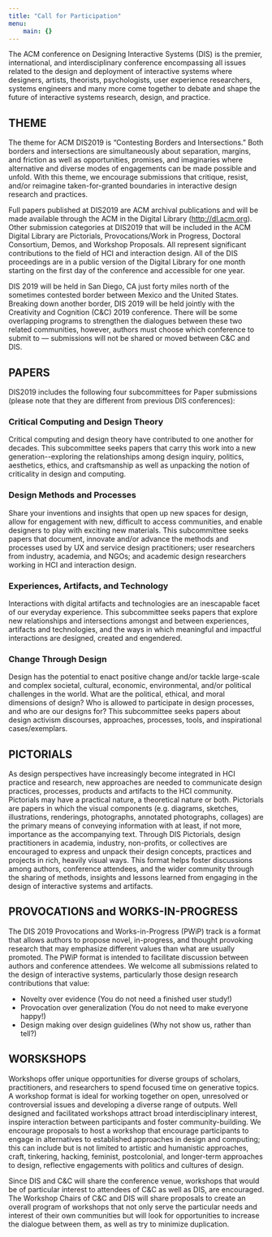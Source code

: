 ```yaml
---
title: "Call for Participation"
menu:
    main: {}
---
```


The ACM conference on Designing Interactive Systems (DIS) is the premier, international, and interdisciplinary conference encompassing all issues related to the design and deployment of interactive systems where designers, artists, theorists, psychologists, user experience researchers, systems engineers and many more come together to debate and shape the future of interactive systems research, design, and practice.

## THEME
The theme for ACM DIS2019 is “Contesting Borders and Intersections.” Both borders and intersections are simultaneously about separation, margins, and friction as well as opportunities, promises, and imaginaries where alternative and diverse modes of engagements can be made possible and unfold.  With this theme, we encourage submissions that critique, resist, and/or reimagine taken-for-granted boundaries in interactive design research and practices. 

Full papers published at DIS2019 are ACM archival publications and will be made available through the ACM in the Digital Library (http://dl.acm.org).  Other submission categories at DIS2019 that will be included in the ACM Digital Library are Pictorials, Provocations/Work in Progress, Doctoral Consortium, Demos, and Workshop Proposals. All represent significant contributions to the field of HCI and interaction design. All of the DIS proceedings are in a public version of the Digital Library for one month starting on the first day of the conference and accessible for one year. 

DIS 2019 will be held in San Diego, CA just forty miles north of the sometimes contested border between Mexico and the United States. Breaking down another border, DIS 2019 will be held jointly with the Creativity and Cognition (C&C) 2019 conference. There will be some overlapping programs to strengthen the dialogues between these two related communities, however, authors must choose which conference to submit to — submissions will not be shared or moved between C&C and DIS.

## PAPERS

DIS2019 includes the following four subcommittees for Paper submissions (please note that they are different from previous DIS conferences): 

### Critical Computing and Design Theory
Critical computing and design theory have contributed to one another for decades. This subcommittee seeks papers that carry this work into a new generation--exploring the relationships among design inquiry, politics, aesthetics, ethics, and craftsmanship as well as unpacking the notion of criticality in design and computing. 


### Design Methods and Processes
Share your inventions and insights that open up new spaces for design, allow for engagement with new, difficult to access communities, and enable designers to play with exciting new materials. This subcommittee seeks papers that document, innovate and/or advance the methods and processes used by UX and service design practitioners; user researchers from industry, academia, and NGOs; and academic design researchers working in HCI and interaction design. 

### Experiences, Artifacts, and Technology

Interactions with digital artifacts and technologies are an inescapable facet of our everyday experience. This subcommittee seeks papers that explore new relationships and intersections amongst and between experiences, artifacts and technologies, and the ways in which meaningful and impactful interactions are designed, created and engendered.

###  Change Through Design

Design has the potential to enact positive change and/or tackle large-scale and complex societal, cultural, economic, environmental, and/or political challenges in the world. What are the political, ethical, and moral dimensions of design? Who is allowed to participate in design processes, and who are our designs for? This subcommittee seeks papers about design activism discourses, approaches, processes, tools, and inspirational cases/exemplars.


## PICTORIALS

As design perspectives have increasingly become integrated in HCI practice and research, new approaches are needed to communicate design practices, processes, products and artifacts to the HCI community. Pictorials may have a practical nature, a theoretical nature or both. Pictorials are papers in which the visual components (e.g. diagrams, sketches, illustrations, renderings, photographs, annotated photographs, collages) are the primary means of conveying information with at least, if not more, importance as the accompanying text.  Through DIS Pictorials, design practitioners in academia, industry, non-profits, or collectives are encouraged to express and unpack their design concepts, practices and projects in rich, heavily visual ways. This format helps foster discussions among authors, conference attendees, and the wider community through the sharing of methods, insights and lessons learned from engaging in the design of interactive systems and artifacts.
 
## PROVOCATIONS and WORKS-IN-PROGRESS

The DIS 2019 Provocations and Works-in-Progress (PWiP) track is a format that allows authors to propose novel, in-progress, and thought provoking research that may emphasize different values than what are usually promoted. The PWiP format is intended to facilitate discussion between authors and conference attendees. We welcome all submissions related to the design of interactive systems, particularly those design research contributions that value:

- Novelty over evidence (You do not need a finished user study!)
- Provocation over generalization (You do not need to make everyone happy!)
- Design making over design guidelines (Why not show us, rather than tell?)


## WORSKSHOPS

Workshops offer unique opportunities for diverse groups of scholars, practitioners, and researchers to spend focused time on generative topics. A workshop format is ideal for working together on open, unresolved or controversial issues and developing a diverse range of outputs. Well designed and facilitated workshops attract broad interdisciplinary interest, inspire interaction between participants and foster community-building. We encourage proposals to host a workshop that encourage participants to engage in alternatives to established approaches in design and computing; this can include but is not limited to artistic and humanistic approaches, craft, tinkering, hacking, feminist, postcolonial, and longer-term approaches to design, reflective engagements with politics and cultures of design. 

Since DIS and C&C will share the conference venue, workshops that would be of particular interest to attendees of C&C as well as DIS, are encouraged. The Workshop Chairs of C&C and DIS will share proposals to create an overall program of workshops that not only serve the particular needs and interest of their own communities but will look for opportunities to increase the dialogue between them, as well as try to minimize duplication.